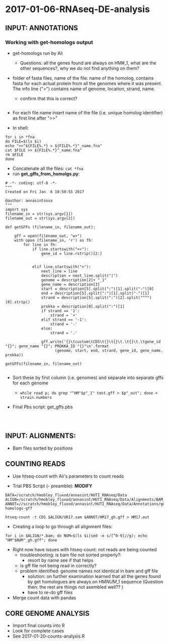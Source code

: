 # 2017-01-06-RNAseq-DE-analysis

## INPUT: ANNOTATIONS
### Working with get-homologs output
* get-homologs run by Ali
	* Questions: all the genes found are always on HM#_1, what are the other sequences?, why we do not find anything on them?
	
* folder of fasta files, name of the file: name of the homolog, contains fasta for each actual protein from all the genomes where it was present. The info line (">") contains name of genome, location, strand, name. 
	* confirm that this is correct?

	```
	
	```
	
* For each file name insert name of the file (i.e. unique homolog identifier) as first line after ">>"

* In shell:

```
for i in *fna
do FILE=$(ls $i)
echo ">>"${FILE%.*} > ${FILE%.*}"_name.fna"
cat $FILE >> ${FILE%.*}"_name.fna"
rm $FILE
done

```
* Concatenate all the files: `cat *fna`
* run **get_gffs_from_homolgs.py**:

```
# -*- coding: utf-8 -*-
"""
Created on Fri Jan  6 10:50:55 2017

@author: annasintsova
"""
import sys
filename_in = str(sys.argv[1])
filename_out = str(sys.argv[2])

def getGFFs (filename_in, filename_out):
 
    gff = open(filename_out, "w+")
    with open (filename_in, 'r') as fh:
        for line in fh:
            if line.startswith(">>"):
                gene_id = line.rstrip()[2:]
                
                
            elif line.startswith(">"):
                next_line = line
                description = next_line.split("|")
                genome = description[2]+ "_1"
                gene_name = description[3]
                start = description[5].split(":")[1].split("-")[0]
                end = description[5].split(":")[1].split("-")[1]
                strand = description[5].split(":")[2].split("^^")[0].strip()
                prokka = description[0].split(":")[1]
                if strand == '1':
                    strand = '+'
                elif strand == '-1':
                    strand = '-'
                else:
                    strand = '.'

                gff.write('{}\tcustom\tCDS\t{}\t{}\t.\t{}\t.\tgene_id "{}"; gene_name "{}"; PROKKA_ID "{}"\n'.format
                      (genome, start, end, strand, gene_id, gene_name, prokka))     
                
getGFFs(filename_in, filename_out)


```

* Sort these by first column (i.e. genomes) and separate into separate gffs for each genome
	- `while read p; do grep "^HM"$p"_1" test.gff > $p"_out"; done < strain.numbers`

* Final Pbs script: get_gffs.pbs

```



```


## INPUT: ALIGNMENTS:
* Bam files sorted by positions

## COUNTING READS
* Use htseq-count with Ali's parameters to count reads

* Trial PBS Script (- preamble): **MODIFY**

```
DATA=/scratch/hmobley_fluxod/annasint/HUTI_RNAseq/Data
ALIGN=/scratch/hmobley_fluxod/annasint/HUTI_RNAseq/Data/Alignments/BAM_by_Position_New_Samples
ANNOT=//scratch/hmobley_fluxod/annasint/HUTI_RNAseq/Data/Annotations/get-homologs-gff

htseq-count -t CDS $ALIGN/UR17.sam $ANNOT/HM17_gh.gff > HM17.out

```
* Creating a loop to go through all alignment files:

```
for i in $ALIGN/*.bam; do NUM=$(ls $i|sed -e s/[^0-9]//g); echo "HM"$NUM"_gh.gff"; done

```
* Right now have issues with htseq-count: not reads are being counted
	* troubleshooting: is bam file not sorted properly?:
		* resort by name see if that helps
	* is gff file not being read in correctly?
	* problem identified: genome names not identical in bam and gff file
		* solution: on further examination learned that all the genes found by get homologues are always on HM*NUM*_1 sequence (Question then: the rest are things not asembled well?? )
		* have to re-do gff files
* Merge count data with pandas

## CORE GENOME ANALYSIS 
* Import final counts into R
* Look for complete cases
* See 2017-01-20-counts-analysis.R

	
